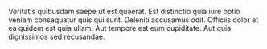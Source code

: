 Veritatis quibusdam saepe ut est quaerat. Est distinctio quia iure optio veniam consequatur quis qui sunt. Deleniti accusamus odit. Officiis dolor et ea quidem est quia ullam. Aut tempore est eum cupiditate. Aut quia dignissimos sed recusandae.